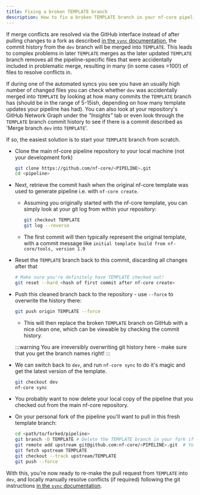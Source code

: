 ```yaml
---
title: Fixing a broken TEMPLATE branch
description: How to fix a broken TEMPLATE branch in your nf-core pipeline repository
---
```


If merge conflicts are resolved via the GitHub interface instead of after pulling changes to a fork as described [in the `sync` documentation](/docs/tutorials/sync/overview), the commit history from the `dev` branch will be merged into `TEMPLATE`.
This leads to complex problems in later `TEMPLATE` merges as the later updated `TEMPLATE` branch removes all the pipeline-specific files that were accidentally included in problematic merge, resulting in many (in some cases >100!) of files to resolve conflicts in.

If during one of the automated syncs you see you have an usually high number of changed files you can check whether `dev` was accidentally merged into `TEMPLATE` by looking at how many commits the `TEMPLATE` branch has (should be in the range of 5-15ish, depending on how many template updates your pipeline has had). You can also look at your repository's GitHub Network Graph under the _"Insights"_ tab or even look through the `TEMPLATE` branch commit history to see if there is a commit described as 'Merge branch `dev` into `TEMPLATE`'.

If so, the easiest solution is to start your `TEMPLATE` branch from scratch.

- Clone the main nf-core pipeline repository to your local machine (not your development fork)

  ```bash
  git clone https://github.com/nf-core/<PIPELINE>.git
  cd <pipeline>
  ```

- Next, retrieve the commit hash when the original nf-core template was used to generate pipeline i.e. with `nf-core create`.

  - Assuming you originally started with the nf-core template, you can simply look at your git log from within your repository:

    ```bash
    git checkout TEMPLATE
    git log --reverse
    ```

  - The first commit will then typically represent the original template, with a commit message like `initial template build from nf-core/tools, version 1.9`

- Reset the `TEMPLATE` branch back to this commit, discarding all changes after that

  ```bash
  # Make sure you're definitely have TEMPLATE checked out!
  git reset --hard <hash of first commit after nf-core create>
  ```

- Push this cleaned branch back to the repository - use `--force` to overwrite the history there:

  ```bash
  git push origin TEMPLATE --force
  ```

  - This will then replace the broken `TEMPLATE` branch on GitHub with a nice clean one, which can be viewable by checking the commit history.

  :::warning
  You are irreversibly overwriting git history here - make sure that you get the branch names right!
  :::

- We can switch back to `dev`, and run `nf-core sync` to do it's magic and get the latest version of the template.

  ```bash
  git checkout dev
  nf-core sync
  ```

- You probably want to now delete your local copy of the pipeline that you checked out from the main nf-core repository.
- On your personal fork of the pipeline you'll want to pull in this fresh template branch:

  ```bash
  cd <path/to/forked/pipeline>
  git branch -D TEMPLATE # Delete the TEMPLATE branch in your fork if you have it
  git remote add upstream git@github.com:nf-core/<PIPELINE>.git  # You might already have this set up?
  git fetch upstream TEMPLATE
  git checkout --track upstream/TEMPLATE
  git push --force
  ```

With this, you're now ready to re-make the pull request from `TEMPLATE` into `dev`, and locally manually resolve conflicts (if required) following the git instructions [in the `sync` documentation](/docs/tutorials/sync/overview#merge-template-into-main-branches).
